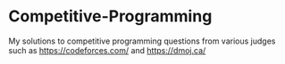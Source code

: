 # Competitive-Programming
 
My solutions to competitive programming questions from various judges such as https://codeforces.com/ and https://dmoj.ca/
